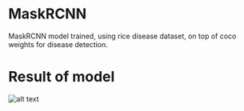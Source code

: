 # MaskRCNN
MaskRCNN model trained, using rice disease dataset, on top of coco weights for disease detection. 

# Result of model
![alt text](https://github.com/Madi200/MaskRCNN/blob/master/app_rslt.jpeg)
